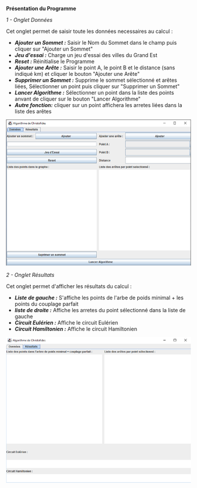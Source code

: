 **Présentation du Programme**

_1 - Onglet Données_

Cet onglet permet de saisir toute les données necessaires au calcul :

- **_Ajouter un Sommet :_** Saisir le Nom du Sommet dans le champ puis cliquer sur "Ajouter un Sommet"
- **_Jeu d'essai :_** Charge un jeu d'essai des villes du Grand Est
- **_Reset :_** Réinitialise le Programme
- **_Ajouter une Arête :_** Saisir le point A, le point B et le distance (sans indiqué km) et cliquer le bouton "Ajouter une Arête"
- **_Supprimer un Sommet :_** Supprime le sommet sélectionné et arêtes liées, Sélectionner un point puis cliquer sur "Supprimer un Sommet"
- **_Lancer Algorithme :_** Sélectionner un point dans la liste des points anvant de cliquer sur le bouton "Lancer Algorithme"
- **_Autre fonction:_** cliquer sur un point affichera les arretes liées dans la liste des arêtes

![img_1.png](img_1.png)

_2 - Onglet Résultats_

Cet onglet permet d'afficher les résultats du calcul :

- **_Liste de gauche :_** S'affiche les points de l'arbe de poids minimal + les points du couplage parfait
- **_liste de droite :_** Affiche les arretes du point sélectionné dans la liste de gauche
- **_Circuit Eulérien :_** Affiche le circuit Eulérien
- **_Circuit Hamiltonien :_** Affiche le circuit Hamiltonien

![img_2.png](img_2.png)












